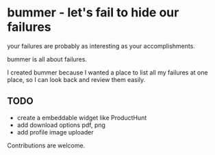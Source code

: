 # bummer - let's fail to hide our failures
your failures are probably as interesting as your accomplishments.

bummer is all about failures.

I created bummer because I wanted a place to list all my failures at one place, so I can look back and review them easily.

## TODO
- create a embeddable widget like ProductHunt
- add download options pdf, png
- add profile image uploader

Contributions are welcome.

